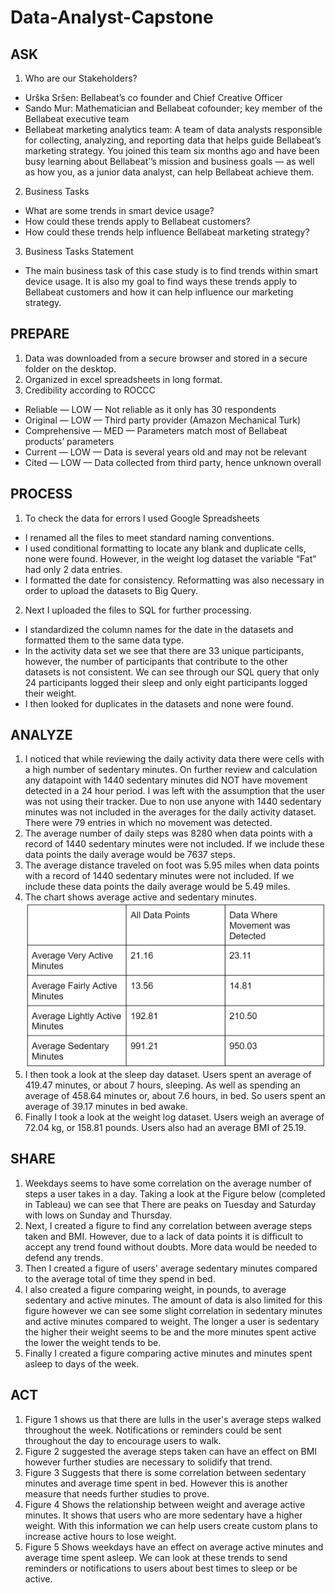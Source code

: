 # Data-Analyst-Capstone
## ASK
1. Who are our Stakeholders?
- Urška Sršen: Bellabeat’s co founder and Chief Creative Officer 
- Sando Mur: Mathematician and Bellabeat cofounder; key member of the Bellabeat executive team 
- Bellabeat marketing analytics team: A team of data analysts responsible for collecting, analyzing, and reporting data that helps guide Bellabeat’s marketing strategy. You joined this team six months ago and have been busy learning about Bellabeat’’s mission and business goals — as well as how you, as a junior data analyst, can help Bellabeat achieve them. 
2. Business Tasks
- What are some trends in smart device usage? 
- How could these trends apply to Bellabeat customers?
- How could these trends help influence Bellabeat marketing strategy?
3. Business Tasks Statement
- The main business task of this case study is to find trends within smart device usage. It is also my  goal to find ways these trends apply to Bellabeat customers and how it can help influence our marketing strategy.

## PREPARE
1. Data was downloaded from a secure browser and stored in a secure folder on the desktop.
2. Organized in excel spreadsheets in long format.
3. Credibility according to ROCCC
- Reliable — LOW — Not reliable as it only has 30 respondents
- Original — LOW — Third party provider (Amazon Mechanical Turk)
- Comprehensive — MED — Parameters match most of Bellabeat products’ parameters
- Current — LOW — Data is several years old and may not be relevant
- Cited — LOW — Data collected from third party, hence unknown overall

## PROCESS
1. To check the data for errors I used Google Spreadsheets
- I renamed all the files to meet standard naming conventions.
- I used conditional formatting to locate any blank and duplicate cells, none were found. However, in the weight log dataset the variable “Fat” had only 2 data entries.
- I formatted the date for consistency. Reformatting was also necessary in order to upload the datasets to Big Query. 
2. Next I uploaded the files to SQL for further processing.
- I standardized the column names for the date in the datasets and formatted them to the same data type.
- In the activity data set we see that there are 33 unique participants, however, the number of participants that contribute to the other datasets is not consistent. We can see through our SQL query that only 24 participants logged their sleep and only eight participants logged their weight.
- I then looked for duplicates in the datasets and none were found.

## ANALYZE
1. I noticed that while reviewing the daily activity data there were cells with a high number of sedentary minutes. On further review and calculation any datapoint with 1440 sedentary minutes did NOT have movement detected in a 24 hour period. I was left with the assumption that the user was not using their tracker. Due to non use anyone with 1440 sedentary minutes was not included in the averages for the daily activity dataset. There were 79 entries in which no movement was detected.
2. The average number of daily steps was 8280 when data points with a record of 1440 sedentary minutes were not included. If we include these data points the daily average would be 7637 steps.
3. The average distance traveled on foot was 5.95 miles when data points with a record of 1440 sedentary minutes were not included. If we include these data points the daily average would be 5.49 miles.
4. The chart shows average active and sedentary minutes. 
![alt text](Active%20Minutes.png?raw=true "Table 1: Active Minutes")
5. I then took a look at the sleep day dataset. Users spent an average of 419.47 minutes, or about 7 hours, sleeping. As well as spending an average of 458.64 minutes or, about 7.6 hours, in bed. So users spent an average of 39.17 minutes in bed awake.
6. Finally I took a look at the weight log dataset. Users weigh an average of 72.04 kg, or 158.81 pounds. Users also had an average BMI of 25.19.

## SHARE
1. Weekdays seems to have some correlation on the average number of steps a user takes in a day. Taking a look at the Figure below (completed in Tableau) we can see that There are peaks on Tuesday and Saturday with lows on Sunday and Thursday.			
2. Next, I created a figure to find any correlation between average steps taken and BMI. However, due to a lack of data points it is difficult to accept any trend found without doubts. More data would be needed to defend any trends. 
3. Then I created a figure of users' average sedentary minutes compared to the average total of time they spend in bed.
4. I also created a figure comparing weight, in pounds, to average sedentary and active minutes. The amount of data is also limited for this figure however we can see some slight correlation  in sedentary minutes and active minutes compared to weight. The longer a user is sedentary the higher their weight seems to be and the more minutes spent active the lower the weight tends to be.
5. Finally I created a figure comparing active minutes and minutes spent asleep to days of the week. 

## ACT 
1. Figure 1  shows us that there are lulls in the user's average steps walked throughout the week. Notifications or reminders could be sent throughout the day to encourage users to walk.
2. Figure 2 suggested the average steps taken can have an effect on BMI however further studies are necessary to solidify that trend.
3. Figure 3 Suggests that there is some correlation between sedentary minutes and average time spent in bed. However this is another measure that needs further studies to prove.
4. Figure 4 Shows the relationship between weight and average active minutes. It shows that users who are more sedentary have a higher weight. With this information we can help users create custom plans to increase active hours to lose weight.
5. Figure 5 Shows weekdays have an effect on average active minutes and average time spent asleep. We can look at these trends to send reminders or notifications to users about best times to sleep or be active. 

